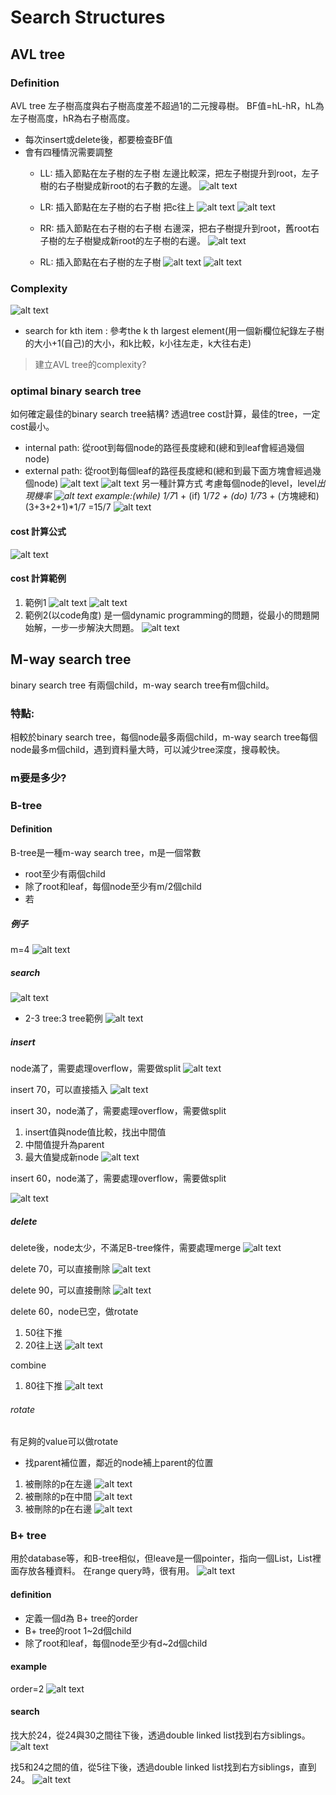 # Search Structures
## AVL tree
### Definition
AVL tree 左子樹高度與右子樹高度差不超過1的二元搜尋樹。
BF值=hL-hR，hL為左子樹高度，hR為右子樹高度。
- 每次insert或delete後，都要檢查BF值
- 會有四種情況需要調整
  - LL: 插入節點在左子樹的左子樹
    左邊比較深，把左子樹提升到root，左子樹的右子樹變成新root的右子數的左邊。
    ![alt text](image-2.png)
  - LR: 插入節點在左子樹的右子樹
    把c往上
    ![alt text](image-4.png)
    ![alt text](image-5.png)
  
  - RR: 插入節點在右子樹的右子樹
    右邊深，把右子樹提升到root，舊root右子樹的左子樹變成新root的左子樹的右邊。
    ![alt text](image-3.png)
  - RL: 插入節點在右子樹的左子樹
![alt text](image.png)
![alt text](image-1.png)
### Complexity
![alt text](image-6.png)
- search for kth item : 參考the k th largest element(用一個新欄位紀錄左子樹的大小+1(自己)的大小，和k比較，k小往左走，k大往右走)
> 建立AVL tree的complexity?

### optimal binary search tree
如何確定最佳的binary search tree結構?
透過tree cost計算，最佳的tree，一定cost最小。
- internal path: 從root到每個node的路徑長度總和(總和到leaf會經過幾個node)
- external path: 從root到每個leaf的路徑長度總和(總和到最下面方塊會經過幾個node)
![alt text](image-7.png)
![alt text](image-8.png)
另一種計算方式 考慮每個node的level，level*出現機率
![alt text](image-9.png)
example:(while) 1/7*1 + (if) 1/7*2 + (do) 1/7*3  + (方塊總和)(3+3+2+1)*1/7 =15/7
![alt text](image-10.png)
#### cost 計算公式
![alt text](image-14.png)
#### cost 計算範例

1. 範例1
  ![alt text](image-11.png)
  ![alt text](image-12.png)
2. 範例2(以code角度)
  是一個dynamic programming的問題，從最小的問題開始解，一步一步解決大問題。
  ![alt text](image-13.png)

  ## M-way search tree
  binary search tree 有兩個child，m-way search tree有m個child。
  ### 特點:
  相較於binary search tree，每個node最多兩個child，m-way search tree每個node最多m個child，遇到資料量大時，可以減少tree深度，搜尋較快。
  
  ### m要是多少?
  ### B-tree
  #### Definition
  B-tree是一種m-way search tree，m是一個常數
  - root至少有兩個child
  - 除了root和leaf，每個node至少有m/2個child
  - 若
  ##### 例子
  m=4
  ![alt text](image-15.png)
  ##### search
  ![alt text](image-16.png)

  - 2-3 tree:3 tree範例
  ![alt text](image-19.png)
  ##### insert
  node滿了，需要處理overflow，需要做split
  ![alt text](image-17.png)

  insert 70，可以直接插入
  ![alt text](image-20.png)

  insert 30，node滿了，需要處理overflow，需要做split
  1. insert值與node值比較，找出中間值
  2. 中間值提升為parent
  3. 最大值變成新node
  ![alt text](image-21.png)

  insert 60，node滿了，需要處理overflow，需要做split

  ![alt text](image-22.png)


  ##### delete
  delete後，node太少，不滿足B-tree條件，需要處理merge
  ![alt text](image-18.png)

  delete 70，可以直接刪除
  ![alt text](image-23.png)

  delete 90，可以直接刪除
  ![alt text](image-24.png)

  delete 60，node已空，做rotate
  1. 50往下推
  2. 20往上送
  ![alt text](image-25.png)
  
  combine
  1. 80往下推
  ![alt text](image-26.png)
  ###### rotate
  有足夠的value可以做rotate
  - 找parent補位置，鄰近的node補上parent的位置
  1. 被刪除的p在左邊
   ![alt text](image-29.png)
  2. 被刪除的p在中間
  ![alt text](image-30.png)
  3. 被刪除的p在右邊
  ![alt text](image-28.png)
  ### B+ tree
  用於database等，和B-tree相似，但leave是一個pointer，指向一個List，List裡面存放各種資料。
  在range query時，很有用。
  ![alt text](image-31.png)
  #### definition
  - 定義一個d為 B+ tree的order
  - B+ tree的root 1~2d個child
  - 除了root和leaf，每個node至少有d~2d個child
  #### example
  order=2
  ![alt text](image-32.png)
  #### search
  找大於24，從24與30之間往下後，透過double linked list找到右方siblings。
  ![alt text](image-33.png)

  找5和24之間的值，從5往下後，透過double linked list找到右方siblings，直到24。
  ![alt text](image-34.png)
  



